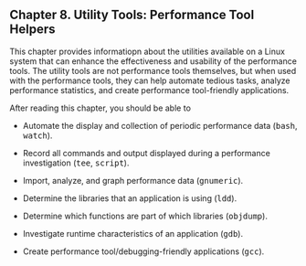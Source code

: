 ## Chapter 8\. Utility Tools: Performance Tool Helpers

This chapter provides informatiopn about the utilities available on a Linux system that can enhance the effectiveness and usability of the performance tools. The utility tools are not performance tools themselves, but when used with the performance tools, they can help automate tedious tasks, analyze performance statistics, and create performance tool-friendly applications.

After reading this chapter, you should be able to

*   Automate the display and collection of periodic performance data (<tt>bash</tt>, <tt>watch</tt>).

*   Record all commands and output displayed during a performance investigation (<tt>tee</tt>, <tt>script</tt>).

*   Import, analyze, and graph performance data (<tt>gnumeric</tt>).

*   Determine the libraries that an application is using (<tt>ldd</tt>).

*   Determine which functions are part of which libraries (<tt>objdump</tt>).

*   Investigate runtime characteristics of an application (<tt>gdb</tt>).

*   Create performance tool/debugging-friendly applications (<tt>gcc</tt>).